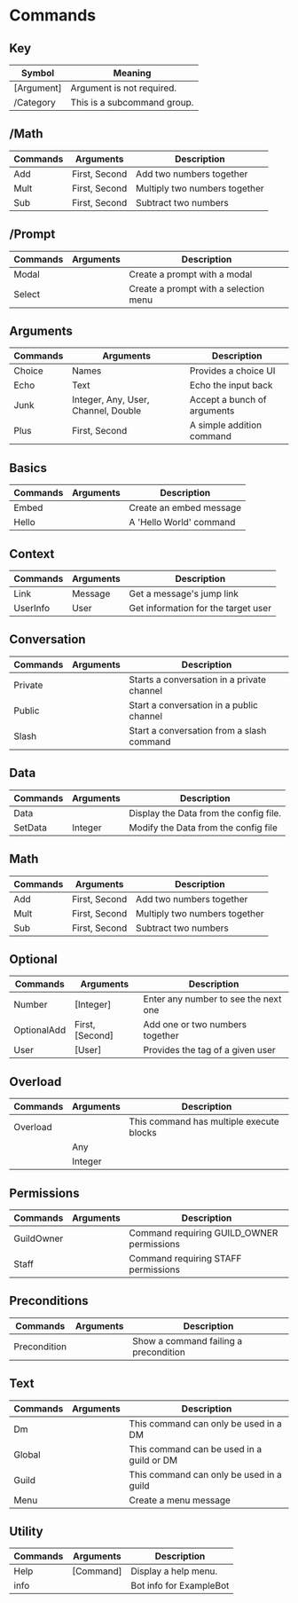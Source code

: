 # Commands

## Key 
| Symbol      | Meaning                        |
|-------------|--------------------------------|
| [Argument]  | Argument is not required.      |
| /Category   | This is a subcommand group.    |

## /Math
| Commands | Arguments     | Description                   |
|----------|---------------|-------------------------------|
| Add      | First, Second | Add two numbers together      |
| Mult     | First, Second | Multiply two numbers together |
| Sub      | First, Second | Subtract two numbers          |

## /Prompt
| Commands | Arguments | Description                           |
|----------|-----------|---------------------------------------|
| Modal    |           | Create a prompt with a modal          |
| Select   |           | Create a prompt with a selection menu |

## Arguments
| Commands | Arguments                           | Description                 |
|----------|-------------------------------------|-----------------------------|
| Choice   | Names                               | Provides a choice UI        |
| Echo     | Text                                | Echo the input back         |
| Junk     | Integer, Any, User, Channel, Double | Accept a bunch of arguments |
| Plus     | First, Second                       | A simple addition command   |

## Basics
| Commands | Arguments | Description             |
|----------|-----------|-------------------------|
| Embed    |           | Create an embed message |
| Hello    |           | A 'Hello World' command |

## Context
| Commands | Arguments | Description                         |
|----------|-----------|-------------------------------------|
| Link     | Message   | Get a message's jump link           |
| UserInfo | User      | Get information for the target user |

## Conversation
| Commands | Arguments | Description                                |
|----------|-----------|--------------------------------------------|
| Private  |           | Starts a conversation in a private channel |
| Public   |           | Start a conversation in a public channel   |
| Slash    |           | Start a conversation from a slash command  |

## Data
| Commands | Arguments | Description                            |
|----------|-----------|----------------------------------------|
| Data     |           | Display the Data from the config file. |
| SetData  | Integer   | Modify the Data from the config file   |

## Math
| Commands | Arguments     | Description                   |
|----------|---------------|-------------------------------|
| Add      | First, Second | Add two numbers together      |
| Mult     | First, Second | Multiply two numbers together |
| Sub      | First, Second | Subtract two numbers          |

## Optional
| Commands    | Arguments       | Description                          |
|-------------|-----------------|--------------------------------------|
| Number      | [Integer]       | Enter any number to see the next one |
| OptionalAdd | First, [Second] | Add one or two numbers together      |
| User        | [User]          | Provides the tag of a given user     |

## Overload
| Commands | Arguments | Description                              |
|----------|-----------|------------------------------------------|
| Overload |           | This command has multiple execute blocks |
|          | Any       |                                          |
|          | Integer   |                                          |

## Permissions
| Commands   | Arguments | Description                               |
|------------|-----------|-------------------------------------------|
| GuildOwner |           | Command requiring GUILD_OWNER permissions |
| Staff      |           | Command requiring STAFF permissions       |

## Preconditions
| Commands     | Arguments | Description                           |
|--------------|-----------|---------------------------------------|
| Precondition |           | Show a command failing a precondition |

## Text
| Commands | Arguments | Description                               |
|----------|-----------|-------------------------------------------|
| Dm       |           | This command can only be used in a DM     |
| Global   |           | This command can be used in a guild or DM |
| Guild    |           | This command can only be used in a guild  |
| Menu     |           | Create a menu message                     |

## Utility
| Commands | Arguments | Description             |
|----------|-----------|-------------------------|
| Help     | [Command] | Display a help menu.    |
| info     |           | Bot info for ExampleBot |


